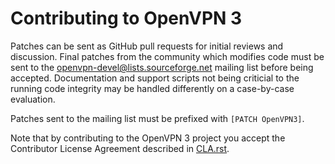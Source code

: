 Contributing to OpenVPN 3
=========================

Patches can be sent as GitHub pull requests for initial reviews and
discussion. Final patches from the community which modifies code must be
sent to the <openvpn-devel@lists.sourceforge.net> mailing list before
being accepted. Documentation and support scripts not being criticial to
the running code integrity may be handled differently on a case-by-case
evaluation.

Patches sent to the mailing list must be prefixed with
`[PATCH OpenVPN3]`.

Note that by contributing to the OpenVPN 3 project you accept the
Contributor License Agreement described in [CLA.rst](CLA.rst).
